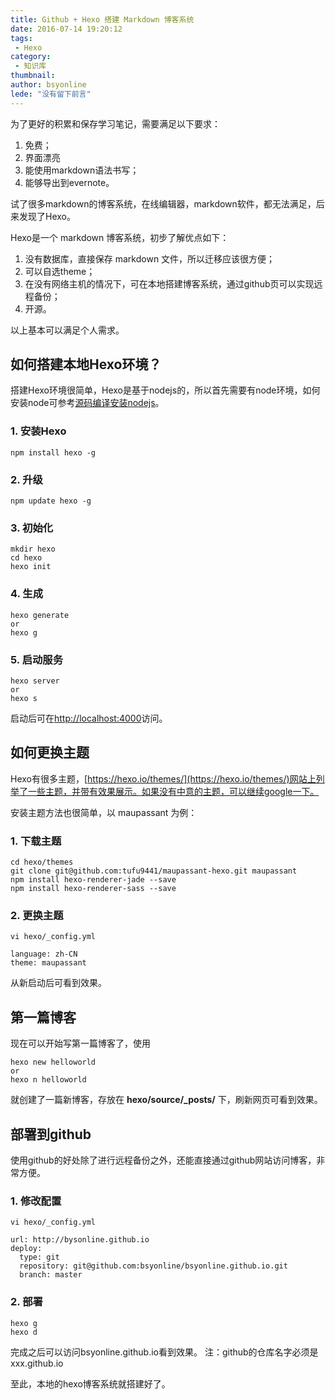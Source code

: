 ```yaml
---
title: Github + Hexo 搭建 Markdown 博客系统
date: 2016-07-14 19:20:12
tags:
 - Hexo
category: 
 - 知识库
thumbnail: 
author: bsyonline
lede: "没有留下前言"
---
```




为了更好的积累和保存学习笔记，需要满足以下要求：

1. 免费；
2. 界面漂亮
3. 能使用markdown语法书写；
4. 能够导出到evernote。

试了很多markdown的博客系统，在线编辑器，markdown软件，都无法满足，后来发现了Hexo。


Hexo是一个 markdown 博客系统，初步了解优点如下：

1. 没有数据库，直接保存 markdown 文件，所以迁移应该很方便；
2. 可以自选theme；
3. 在没有网络主机的情况下，可在本地搭建博客系统，通过github页可以实现远程备份；
4. 开源。

以上基本可以满足个人需求。

## 如何搭建本地Hexo环境？

搭建Hexo环境很简单，Hexo是基于nodejs的，所以首先需要有node环境，如何安装node可参考[源码编译安装nodejs](www.aaa.com)。

### 1. 安装Hexo
```shell
npm install hexo -g
```

### 2. 升级
```shell
npm update hexo -g
```

### 3. 初始化
```shell
mkdir hexo
cd hexo
hexo init
```

### 4. 生成
```shell
hexo generate
or
hexo g
```

### 5. 启动服务
```shell
hexo server
or
hexo s
```

启动后可在[http://localhost:4000](http://localhost:4000)访问。

## 如何更换主题

Hexo有很多主题，[https://hexo.io/themes/](https://hexo.io/themes/)网站上列举了一些主题，并带有效果展示。如果没有中意的主题，可以继续google一下。

安装主题方法也很简单，以 maupassant 为例：
### 1. 下载主题
```shell
cd hexo/themes
git clone git@github.com:tufu9441/maupassant-hexo.git maupassant
npm install hexo-renderer-jade --save
npm install hexo-renderer-sass --save
```
### 2. 更换主题
```shell
vi hexo/_config.yml

language: zh-CN
theme: maupassant
```
从新启动后可看到效果。

## 第一篇博客

现在可以开始写第一篇博客了，使用
```shell
hexo new helloworld
or
hexo n helloworld
```
就创建了一篇新博客，存放在 **hexo/source/_posts/** 下，刷新网页可看到效果。

## 部署到github
使用github的好处除了进行远程备份之外，还能直接通过github网站访问博客，非常方便。
### 1. 修改配置
```shell
vi hexo/_config.yml

url: http://bysonline.github.io
deploy:
  type: git
  repository: git@github.com:bsyonline/bsyonline.github.io.git
  branch: master
```
### 2. 部署
```shell
hexo g
hexo d
```

完成之后可以访问bsyonline.github.io看到效果。
注：github的仓库名字必须是xxx.github.io


至此，本地的hexo博客系统就搭建好了。
